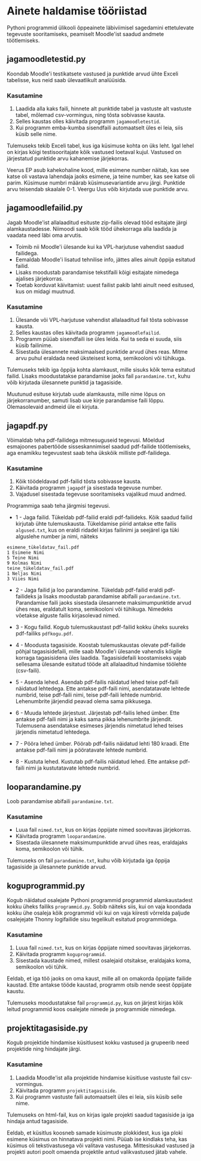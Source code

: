 # Ainete haldamise tööriistad

Pythoni programmid ülikooli õppeainete läbiviimisel sagedamini ettetulevate tegevuste sooritamiseks, peamiselt Moodle'ist saadud andmete töötlemiseks.

## jagamoodletestid.py

Koondab Moodle'i testikatsete vastused ja punktide arvud ühte Exceli tabelisse, kus neid saab ülevaatlikult analüüsida.

### Kasutamine

1. Laadida alla kaks faili, hinnete alt punktide tabel ja vastuste alt vastuste tabel, mõlemad csv-vormingus, ning tõsta sobivasse kausta.
2. Selles kaustas olles käivitada programm `jagamoodletestid`.
3. Kui programm emba-kumba sisendfaili automaatselt üles ei leia, siis küsib selle nime.

Tulemuseks tekib Exceli tabel, kus iga küsimuse kohta on üks leht. Igal lehel on kirjas kõigi testisooritajate kõik vastused loetaval kujul. Vastused on järjestatud punktide arvu kahanemise järjekorras.

Veerus EP asub kahekohaline kood, mille esimene number näitab, kas see katse oli vastava lahendaja jaoks esimene, ja teine number, kas see katse oli parim. Küsimuse numbri määrab  küsimusevariantide arvu järgi. Punktide arvu teisendab skaalale 0-1. Veergu Uus võib kirjutada uue punktide arvu.

## jagamoodlefailid.py

Jagab Moodle'ist allalaaditud esituste zip-failis olevad tööd esitajate järgi alamkaustadesse. Niimoodi saab kõik tööd ühekorraga alla laadida ja vaadata need läbi oma arvutis.

* Toimib nii Moodle'i ülesande kui ka VPL-harjutuse vahendist saadud failidega.
* Eemaldab Moodle'i lisatud tehnilise info, jättes alles ainult õppija esitatud failid.
* Lisaks moodustab parandamise tekstifaili kõigi esitajate nimedega ajalises järjekorras.
* Toetab korduvat käivitamist: uuest failist pakib lahti ainult need esitused, kus on midagi muutnud.

### Kasutamine

1. Ülesande või VPL-harjutuse vahendist allalaaditud fail tõsta sobivasse kausta.
2. Selles kaustas olles käivitada programm `jagamoodlefailid`.
3. Programm püüab sisendfaili ise üles leida. Kui ta seda ei suuda, siis küsib failinime.
4. Sisestada ülesannete maksimaalsed punktide arvud ühes reas. Mitme arvu puhul eraldada need üksteisest koma, semikooloni või tühikuga.

Tulemuseks tekib iga õppija kohta alamkaust, mille sisuks kõik tema esitatud failid. Lisaks moodustatakse parandamise jaoks fail `parandamine.txt`, kuhu võib kirjutada ülesannete punktid ja tagasiside.

Muutunud esituse kirjutab uude alamkausta, mille nime lõpus on järjekorranumber, samuti lisab uue kirje parandamise faili lõppu. Olemasolevaid andmeid üle ei kirjuta.

## jagapdf.py

Võimaldab teha pdf-failidega mitmesuguseid tegevusi. Mõeldud esmajoones pabertööde sisseskannimisel saadud pdf-failide töötlemiseks, aga enamikku tegevustest saab teha ükskõik milliste pdf-failidega.

### Kasutamine

1. Kõik töödeldavad pdf-failid tõsta sobivasse kausta.
2. Käivitada programm `jagapdf` ja sisestada tegevuse number.
3. Vajadusel sisestada tegevuse sooritamiseks vajalikud muud andmed.

Programmiga saab teha järgmisi tegevusi.
* 1 - Jaga failid. Tükeldab pdf-failid eraldi pdf-failideks. Kõik saadud failid kirjutab ühte tulemuskausta. Tükeldamise piirid antakse ette failis `algused.txt`, kus on eraldi ridadel kirjas failinimi ja seejärel iga tüki alguslehe number ja nimi, näiteks 
```
esimene_tükeldatav_fail.pdf
1 Esimene Nimi
5 Teine Nimi
9 Kolmas Nimi
teine_tükeldatav_fail.pdf
1 Neljas Nimi
3 Viies Nimi
```

* 2 - Jaga failid ja loo parandamine. Tükeldab pdf-failid eraldi pdf-failideks ja lisaks moodustab parandamise abifaili `parandamine.txt`. Parandamise faili jaoks sisestada ülesannete maksimumpunktide arvud ühes reas, eraldatult koma, semikooloni või tühikuga. Nimedeks võetakse alguste failis kirjasolevad nimed.

* 3 - Kogu failid. Kogub tulemuskaustast pdf-failid kokku üheks suureks pdf-failiks `pdfkogu.pdf`.

* 4 - Moodusta tagasiside. Koostab tulemuskaustas olevate pdf-failide põhjal tagasisidefaili, mille saab Moodle'i ülesande vahendis kõigile korraga tagasisidena üles laadida. Tagasisidefaili koostamiseks vajab sellesama ülesande esitatud tööde alt allalaaditud hindamise töölehte (csv-faili).

* 5 - Asenda lehed. Asendab pdf-failis näidatud lehed teise pdf-faili näidatud lehtedega. Ette antakse pdf-faili nimi, asendatatavate lehtede numbrid, teise pdf-faili nimi, teise pdf-faili lehtede numbrid. Lehenumbrite järjendid peavad olema sama pikkusega.

* 6 - Muuda lehtede järjestust. Järjestab pdf-failis lehed ümber. Ette antakse pdf-faili nimi ja kaks sama pikka lehenumbrite järjendit. Tulemusena asendatakse esimeses järjendis nimetatud lehed teises järjendis nimetatud lehtedega.

* 7 - Pööra lehed ümber. Pöörab pdf-failis näidatud lehti 180 kraadi. Ette antakse pdf-faili nimi ja pööratavate lehtede numbrid.

* 8 - Kustuta lehed. Kustutab pdf-failis näidatud lehed. Ette antakse pdf-faili nimi ja kustutatavate lehtede numbrid.

## looparandamine.py

Loob parandamise abifaili `parandamine.txt`.

### Kasutamine

* Luua fail `nimed.txt`, kus on kirjas õppijate nimed soovitavas järjekorras.
* Käivitada programm `looparandamine`.
* Sisestada ülesannete maksimumpunktide arvud ühes reas, eraldajaks koma, semikoolon või tühik.

Tulemuseks on fail `parandamine.txt`, kuhu võib kirjutada iga õppija tagasiside ja ülesannete punktide arvud.

## koguprogrammid.py

Kogub näidatud osalejate Pythoni programmid programmid alamkaustadest kokku üheks failiks `programmid.py`. Sobib näiteks siis, kui on vaja koondada kokku ühe osaleja kõik programmid või kui on vaja kiiresti võrrelda paljude osalejejate Thonny logifailide sisu tegelikult esitatud programmidega.

### Kasutamine

1. Luua fail `nimed.txt`, kus on kirjas õppijate nimed soovitavas järjekorras.
2. Käivitada programm `koguprogrammid`.
3. Sisestada kaustade nimed, millest osalejaid otsitakse, eraldajaks koma, semikoolon või tühik.

Eeldab, et iga töö jaoks on oma kaust, mille all on omakorda õppijate failide kaustad. Ette antakse tööde kaustad, programm otsib nende seest õppijate kaustu.

Tulemuseks moodustatakse fail `programmid.py`, kus on järjest kirjas kõik leitud programmid koos osalejate nimede ja programmide nimedega.

## projektitagasiside.py

Kogub projektide hindamise küsitlusest kokku vastused ja grupeerib need projektide ning hindajate järgi. 

### Kasutamine

1. Laadida Moodle'ist alla projektide hindamise küsitluse vastuste fail csv-vormingus.
2. Käivitada programm `projektitagasiside`.
3. Kui programm vastuste faili automaatselt üles ei leia, siis küsib selle nime.

Tulemuseks on html-fail, kus on kirjas igale projekti saadud tagasiside ja iga hindaja antud tagasiside.

Eeldab, et küsitlus koosneb samade küsimuste plokkidest, kus iga ploki esimene küsimus on hinnatava projekti nimi. Püüab ise kindlaks teha, kas küsimus oli tekstivastusega või valitava vastusega. Mittesisukad vastused ja projekti autori poolt omaenda projektile antud valikvastused jätab vahele.
